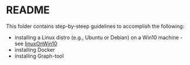 README
======

This folder contains step-by-steep guidelines to accomplish the following:

+ installing a Linux distro (e.g., Ubuntu or Debian) on a Win10 machine - see
 [linuxOnWin10](linuxOnWin10/README.md)
+ installing Docker
+ installing Graph-tool
